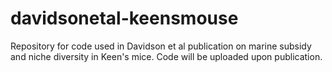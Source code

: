 # davidsonetal-keensmouse
Repository for code used in Davidson et al publication on marine subsidy and niche diversity in Keen's mice. Code will be uploaded upon publication.
